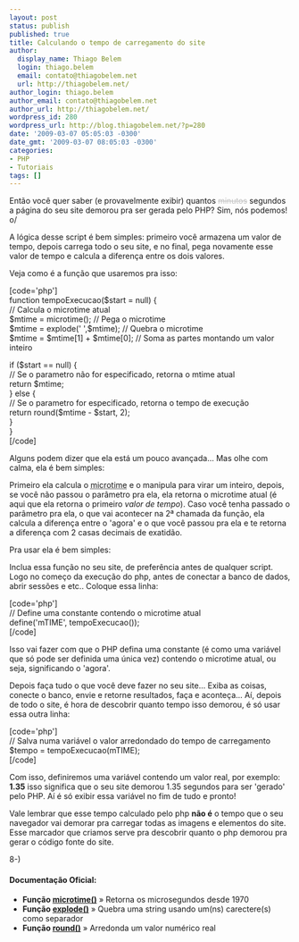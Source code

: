```yaml
---
layout: post
status: publish
published: true
title: Calculando o tempo de carregamento do site
author:
  display_name: Thiago Belem
  login: thiago.belem
  email: contato@thiagobelem.net
  url: http://thiagobelem.net/
author_login: thiago.belem
author_email: contato@thiagobelem.net
author_url: http://thiagobelem.net/
wordpress_id: 280
wordpress_url: http://blog.thiagobelem.net/?p=280
date: '2009-03-07 05:05:03 -0300'
date_gmt: '2009-03-07 08:05:03 -0300'
categories:
- PHP
- Tutoriais
tags: []
---
```

<p>Então você quer saber (e provavelmente exibir) quantos <span style="color: #c0c0c0; text-decoration: line-through;">minutos</span> segundos a página do seu site demorou pra ser gerada pelo PHP? Sim, nós podemos! o/</p>
<p>A lógica desse script é bem simples: primeiro você armazena um valor de tempo, depois carrega todo o seu site, e no final, pega novamente esse valor de tempo e calcula a diferença entre os dois valores.</p>
<p>Veja como é a função que usaremos pra isso:</p>
<p>[code='php']<br />
function tempoExecucao($start = null) {<br />
    // Calcula o microtime atual<br />
    $mtime = microtime(); // Pega o microtime<br />
    $mtime = explode(' ',$mtime); // Quebra o microtime<br />
    $mtime = $mtime[1] + $mtime[0]; // Soma as partes montando um valor inteiro</p>
<p>    if ($start == null) {<br />
        // Se o parametro não for especificado, retorna o mtime atual<br />
        return $mtime;<br />
    } else {<br />
        // Se o parametro for especificado, retorna o tempo de execução<br />
        return round($mtime - $start, 2);<br />
    }<br />
}<br />
[/code]</p>
<p>Alguns podem dizer que ela está um pouco avançada... Mas olhe com calma, ela é bem simples:</p>
<p>Primeiro ela calcula o <abbr title="Microtime são os microsegundos que se passaram desde 1970 (Era Unix) até agora.">microtime</abbr> e o manipula para virar um inteiro, depois, se você não passou o parâmetro pra ela, ela retorna o microtime atual (é aqui que ela retorna o primeiro <em>valor de tempo</em>). Caso você tenha passado o parâmetro pra ela, o que vai acontecer na 2ª chamada da função, ela calcula a diferença entre o 'agora' e o que você passou pra ela e te retorna a diferença com 2 casas decimais de exatidão.</p>
<p>Pra usar ela é bem simples:</p>
<p>Inclua essa função no seu site, de preferência antes de qualquer script. Logo no começo da execução do php, antes de conectar a banco de dados, abrir sessões e etc.. Coloque essa linha:</p>
<p>[code='php']<br />
// Define uma constante contendo o microtime atual<br />
define('mTIME', tempoExecucao());<br />
[/code]</p>
<p>Isso vai fazer com que o PHP defina uma constante (é como uma variável que só pode ser definida uma única vez) contendo o microtime atual, ou seja, significando o 'agora'.</p>
<p>Depois faça tudo o que você deve fazer no seu site... Exiba as coisas, conecte o banco, envie e retorne resultados, faça e aconteça... Aí, depois de todo o site, é hora de descobrir quanto tempo isso demorou, é só usar essa outra linha:</p>
<p>[code='php']<br />
// Salva numa variável o valor arredondado do tempo de carregamento<br />
$tempo = tempoExecucao(mTIME);<br />
[/code]</p>
<p>Com isso, definiremos uma variável contendo um valor real, por exemplo: <strong>1.35</strong> isso significa que o seu site demorou 1.35 segundos para ser 'gerado' pelo PHP. Aí é só exibir essa variável no fim de tudo e pronto!</p>
<p>Vale lembrar que esse tempo calculado pelo php <strong>não é</strong> o tempo que o seu navegador vai demorar pra carregar todas as imagens e elementos do site. Esse marcador que criamos serve pra descobrir quanto o php demorou pra gerar o código fonte do site.</p>
<p>8-)</p>
<h4>Documentação Oficial:</h4>
<ul>
<li><strong>Função <a href="http://br.php.net/microtime" target="_blank">microtime()</a></strong> » Retorna os microsegundos desde 1970</li>
<li><strong>Função <a href="http://us.php.net/explode" target="_blank">explode()</a></strong> » Quebra uma string usando um(ns) carectere(s) como separador</li>
<li><strong>Função <a href="http://us.php.net/round" target="_blank">round()</a></strong> » Arredonda um valor numérico real</li>
</ul>
